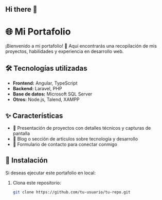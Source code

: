## Hi there 👋
# 🌐 Mi Portafolio  

¡Bienvenido a mi portafolio! 🚀 Aquí encontrarás una recopilación de mis proyectos, habilidades y experiencia en desarrollo web.  

## 🛠️ Tecnologías utilizadas  
- **Frontend:** Angular, TypeScript  
- **Backend:** Laravel, PHP  
- **Base de datos:** Microsoft SQL Server  
- **Otros:** Node.js, Talend, XAMPP  

## ✨ Características  
- 📌 Presentación de proyectos con detalles técnicos y capturas de pantalla  
- 📝 Blog o sección de artículos sobre tecnología y desarrollo  
- 📩 Formulario de contacto para conectar conmigo  

## 📂 Instalación  
Si deseas ejecutar este portafolio en local:  

1. Clona este repositorio:  
   ```bash
   git clone https://github.com/tu-usuario/tu-repo.git

